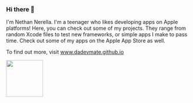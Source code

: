 ### Hi there 👋

I'm Nethan Nerella. I'm a teenager who likes developing apps on Apple platforms!
Here, you can check out some of my projects. They range from random Xcode files
to test new frameworks, or simple apps I make to pass time. Check out some of my
apps on the Apple App Store as well. 

To find out more, visit www.dadevmate.github.io

<html>
  <img src="https://images.credly.com/images/9b0ac7af-f7ac-4938-96a4-2d4805bfe23f/image.png" style="width: 100px; height: 100px;">
</html>
